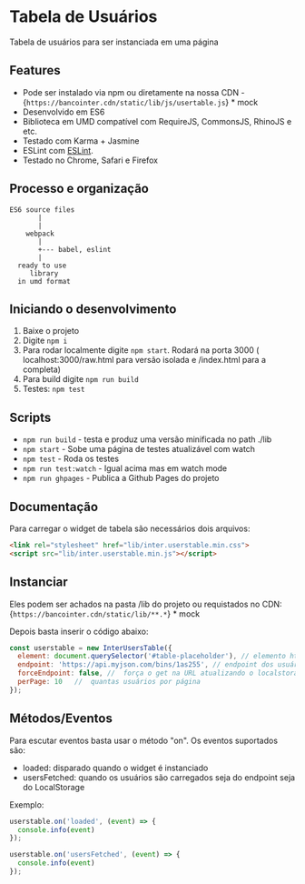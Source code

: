 # Tabela de Usuários

Tabela de usuários para ser instanciada em uma página

## Features

* Pode ser instalado via npm ou diretamente na nossa CDN - {`https://bancointer.cdn/static/lib/js/usertable.js`} * mock
* Desenvolvido em ES6
* Biblioteca em UMD compatível com RequireJS, CommonsJS, RhinoJS e etc.
* Testado com Karma + Jasmine
* ESLint com [ESLint](http://eslint.org/).
* Testado no Chrome, Safari e Firefox

## Processo e organização

```
ES6 source files
       |
       |
    webpack
       |
       +--- babel, eslint
       |
  ready to use
     library
  in umd format
```

## Iniciando o desenvolvimento

1. Baixe o projeto
2. Digite `npm i`
3. Para rodar localmente digite `npm start`. Rodará na porta 3000 ( localhost:3000/raw.html para versão isolada e /index.html para a completa)
4. Para build digite `npm run build`
5. Testes: `npm test`

## Scripts

* `npm run build` - testa e produz uma versão minificada no path ./lib
* `npm start` - Sobe uma página de testes atualizável com watch
* `npm test` - Roda os testes
* `npm run test:watch` - Igual acima mas em watch mode
* `npm run ghpages` - Publica a Github Pages do projeto

## Documentação

Para carregar o widget de tabela são necessários dois arquivos:
```html
<link rel="stylesheet" href="lib/inter.userstable.min.css">
<script src="lib/inter.userstable.min.js"></script>
```

## Instanciar
Eles podem ser achados na pasta /lib do projeto ou requistados no CDN:
{`https://bancointer.cdn/static/lib/**.*`} * mock

Depois basta inserir o código abaixo:
```javascript
const userstable = new InterUsersTable({
  element: document.querySelector('#table-placeholder'), //	elemento html container
  endpoint: 'https://api.myjson.com/bins/1as255', // endpoint dos usuários
  forceEndpoint: false,	//	força o get na URL atualizando o localstorage
  perPage: 10	//	quantas usuários por página
});
```

## Métodos/Eventos
Para escutar eventos basta usar o método "on". Os eventos suportados são:
- loaded: disparado quando o widget é instanciado
- usersFetched: quando os usuários são carregados seja do endpoint seja do LocalStorage

Exemplo:
```javascript
userstable.on('loaded', (event) => {
  console.info(event)
});

userstable.on('usersFetched', (event) => {
  console.info(event)
});
```

